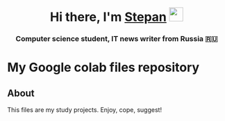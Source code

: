 <h1 align="center">Hi there, I'm <a href="https://daniilshat.ru/" target="_blank">Stepan</a> 
<img src="https://github.com/blackcater/blackcater/raw/main/images/Hi.gif" height="32"/></h1>
<h3 align="center">Computer science student, IT news writer from Russia 🇷🇺</h3>


# My Google colab files repository

## About

This files are my study projects.
Enjoy, cope, suggest!

